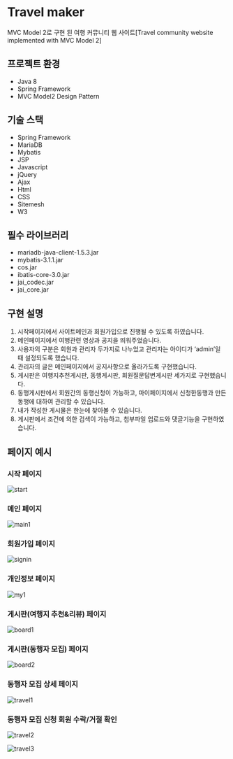 # Travel maker

MVC Model 2로 구현 된 여행 커뮤니티 웹 사이트[Travel community website implemented with MVC Model 2]

## 프로젝트 환경
  - Java 8
  - Spring Framework
  - MVC Model2 Design Pattern

## 기술 스택
  - Spring Framework
  - MariaDB
  - Mybatis
  - JSP
  - Javascript
  - jQuery
  - Ajax
  - Html
  - CSS
  - Sitemesh
  - W3
  
## 필수 라이브러리
 - mariadb-java-client-1.5.3.jar
 - mybatis-3.1.1.jar
 - cos.jar
 - ibatis-core-3.0.jar
 - jai_codec.jar
 - jai_core.jar
 
 ## 구현 설명
 1. 시작페이지에서 사이트메인과 회원가입으로 진행될 수 있도록 하였습니다.
 2. 메인페이지에서 여행관련 영상과 공지을 띄워주었습니다.
 3. 사용자의 구분은 회원과 관리자 두가지로 나누었고 관리자는 아이디가 ‘admin’일 때 설정되도록 했습니다.
 4. 관리자의 글은 메인페이지에서 공지사항으로 올라가도록 구현했습니다.
 5. 게시판은 여행지추천게시판, 동행게시판, 회원질문답변게시판 세가지로 구현했습니다.
 6. 동행게시판에서 회원간의 동행신청이 가능하고, 마이페이지에서 신청한동행과 만든 동행에 대하여 관리할 수 있습니다.
 7. 내가 작성한 게시물은 한눈에 찾아볼 수 있습니다.
 8. 게시판에서 조건에 의한 검색이 가능하고, 첨부파일 업로드와 댓글기능을 구현하였습니다.
 
 ## 페이지 예시
 ### 시작 페이지
 ![start](https://user-images.githubusercontent.com/46177529/92343757-92e48d00-f0ff-11ea-8ab8-f58266987a47.PNG)
 ### 메인 페이지
 ![main1](https://user-images.githubusercontent.com/46177529/92344513-9f69e500-f101-11ea-961c-db5c9c718809.PNG)

 ### 회원가입 페이지
 ![signin](https://user-images.githubusercontent.com/46177529/92344186-bcea7f00-f100-11ea-8200-a24bd1105e27.PNG)

 ### 개인정보 페이지
 ![my1](https://user-images.githubusercontent.com/46177529/92344248-e3a8b580-f100-11ea-800c-32dda704a3cc.PNG)

 ### 게시판(여행지 추천&리뷰) 페이지
 ![board1](https://user-images.githubusercontent.com/46177529/92344129-8e6ca400-f100-11ea-997f-9ee67ff295ef.PNG)
 ### 게시판(동행자 모집) 페이지
 ![board2](https://user-images.githubusercontent.com/46177529/92344365-397d5d80-f101-11ea-99e9-2539808ebd2e.PNG)
 ### 동행자 모집 상세 페이지
 ![travel1](https://user-images.githubusercontent.com/46177529/92344639-f53e8d00-f101-11ea-81c3-84b183969ef6.PNG)
 ### 동행자 모집 신청 회원 수락/거절 확인
 ![travel2](https://user-images.githubusercontent.com/46177529/92345274-bb6e8600-f103-11ea-9684-1dea69237a89.PNG)

 ![travel3](https://user-images.githubusercontent.com/46177529/92345281-c1646700-f103-11ea-98ee-7167e6463516.PNG)



